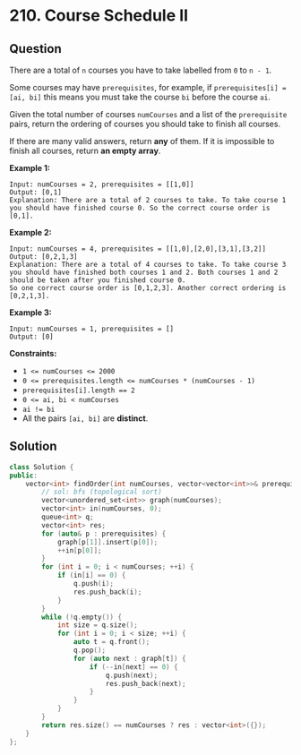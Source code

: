 # 210. Course Schedule II

## Question

There are a total of `n` courses you have to take labelled from `0` to `n - 1`.

Some courses may have `prerequisites`, for example, if `prerequisites[i] = [ai, bi]` this means you must take the course `bi` before the course `ai`.

Given the total number of courses `numCourses` and a list of the `prerequisite` pairs, return the ordering of courses you should take to finish all courses.

If there are many valid answers, return **any** of them. If it is impossible to finish all courses, return **an empty array**.

**Example 1:**

```text
Input: numCourses = 2, prerequisites = [[1,0]]
Output: [0,1]
Explanation: There are a total of 2 courses to take. To take course 1 you should have finished course 0. So the correct course order is [0,1].
```

**Example 2:**

```text
Input: numCourses = 4, prerequisites = [[1,0],[2,0],[3,1],[3,2]]
Output: [0,2,1,3]
Explanation: There are a total of 4 courses to take. To take course 3 you should have finished both courses 1 and 2. Both courses 1 and 2 should be taken after you finished course 0.
So one correct course order is [0,1,2,3]. Another correct ordering is [0,2,1,3].
```

**Example 3:**

```text
Input: numCourses = 1, prerequisites = []
Output: [0]
```

**Constraints:**

* `1 <= numCourses <= 2000`
* `0 <= prerequisites.length <= numCourses * (numCourses - 1)`
* `prerequisites[i].length == 2`
* `0 <= ai, bi < numCourses`
* `ai != bi`
* All the pairs `[ai, bi]` are **distinct**.

## Solution

```cpp
class Solution {
public:
    vector<int> findOrder(int numCourses, vector<vector<int>>& prerequisites) {
        // sol: bfs (topological sort)
        vector<unordered_set<int>> graph(numCourses);
        vector<int> in(numCourses, 0);
        queue<int> q;
        vector<int> res;
        for (auto& p : prerequisites) {
            graph[p[1]].insert(p[0]);
            ++in[p[0]];
        }
        for (int i = 0; i < numCourses; ++i) {
            if (in[i] == 0) {
                q.push(i);
                res.push_back(i);
            }
        }
        while (!q.empty()) {
            int size = q.size();
            for (int i = 0; i < size; ++i) {
                auto t = q.front();
                q.pop();
                for (auto next : graph[t]) {
                    if (--in[next] == 0) {
                        q.push(next);
                        res.push_back(next);
                    }
                }
            }
        }
        return res.size() == numCourses ? res : vector<int>({});
    }
};
```

